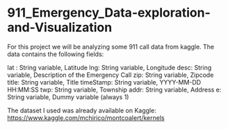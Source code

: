 # 911_Emergency_Data-exploration-and-Visualization
For this  project we will be analyzing some 911 call data from kaggle.
The data contains the following fields:

lat : String variable, Latitude
lng: String variable, Longitude
desc: String variable, Description of the Emergency Call
zip: String variable, Zipcode
title: String variable, Title
timeStamp: String variable, YYYY-MM-DD HH:MM:SS
twp: String variable, Township
addr: String variable, Address
e: String variable, Dummy variable (always 1)

The dataset I used was already available on Kaggle: https://www.kaggle.com/mchirico/montcoalert/kernels
